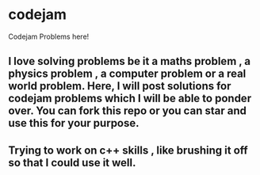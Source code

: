 # codejam
Codejam Problems here!
## I love solving problems be it a maths problem , a physics problem , a computer problem or a real world problem. Here, I will post solutions for codejam problems which I will be able to ponder over. You can fork this repo or you can star and use this for your purpose. 
## Trying to work on c++ skills , like brushing it off so that I could use it well.
